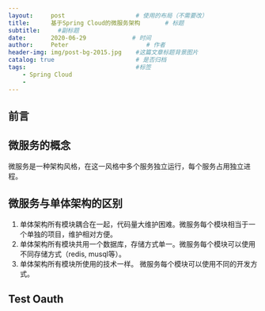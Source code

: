 ```yaml
---
layout:     post                    # 使用的布局（不需要改）
title:      基于Spring Cloud的微服务架构       # 标题 
subtitle:     #副标题
date:       2020-06-29             # 时间
author:     Peter                      # 作者
header-img: img/post-bg-2015.jpg    #这篇文章标题背景图片
catalog: true                       # 是否归档
tags:                               #标签
    - Spring Cloud
    - 
---
```


## 前言

## 微服务的概念

微服务是一种架构风格，在这一风格中多个服务独立运行，每个服务占用独立进程。  

## 微服务与单体架构的区别

1. 单体架构所有模块耦合在一起，代码量大维护困难。微服务每个模块相当于一个单独的项目，维护相对方便。  
2. 单体架构所有模块共用一个数据库，存储方式单一。微服务每个模块可以使用不同存储方式（redis, musql等）。
3. 单体架构所有模块所使用的技术一样。 微服务每个模块可以使用不同的开发方式。  

## Test Oauth
